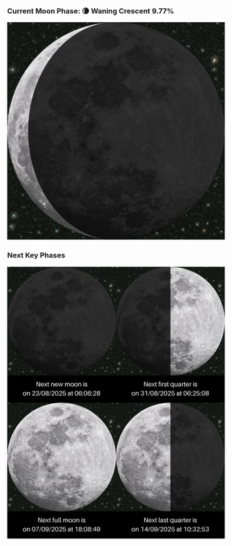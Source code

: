 ### Current Moon Phase: 🌘 Waning Crescent 9.77%
![Moon Phase](moonphase.png)
### Next Key Phases
![Gallery](gallery.png)